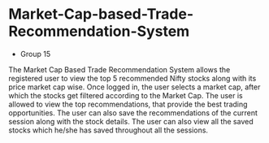# Market-Cap-based-Trade-Recommendation-System

- Group 15

The Market Cap Based Trade Recommendation System allows the registered user to view the top 5 recommended Nifty stocks along with its price market cap wise. Once logged in, the user selects a market cap, after which the stocks get filtered according to the Market Cap. The user is allowed to view the top recommendations, that provide the best trading opportunities. The user can also save the recommendations of the current session along with the stock details. The user can also view all the saved stocks which he/she has saved throughout all the sessions.
